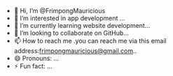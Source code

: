 - 👋 Hi, I’m @FrimpongMauricious
- 👀 I’m interested in app development ...
- 🌱 I’m currently learning website development...
- 💞️ I’m looking to collaborate on GitHub...
- 📫 How to reach me .you can reach me via this email address:frimpongmauricious@gmail.com..
- 😄 Pronouns: ...
- ⚡ Fun fact: ...

<!---
FrimpongMauricious/FrimpongMauricious is a ✨ special ✨ repository because its `README.md` (this file) appears on your GitHub profile.
You can click the Preview link to take a look at your changes.
--->
